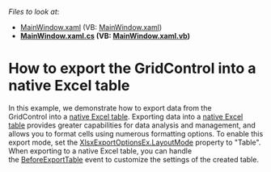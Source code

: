 <!-- default file list -->
*Files to look at*:

* [MainWindow.xaml](./CS/WpfApplication80/MainWindow.xaml) (VB: [MainWindow.xaml](./VB/WpfApplication80/MainWindow.xaml))
* **[MainWindow.xaml.cs](./CS/WpfApplication80/MainWindow.xaml.cs) (VB: [MainWindow.xaml.vb](./VB/WpfApplication80/MainWindow.xaml.vb))**
<!-- default file list end -->
# How to export the GridControl into a native Excel table


<p>In this example, we demonstrate how to export data from the GridControl into a <a href="https://support.office.com/en-us/article/Overview-of-Excel-tables-7ab0bb7d-3a9e-4b56-a3c9-6c94334e492c">native Excel table</a>. Exporting data into a <a href="https://support.office.com/en-us/article/Overview-of-Excel-tables-7ab0bb7d-3a9e-4b56-a3c9-6c94334e492c">native Excel table</a> provides greater capabilities for data analysis and management, and allows you to format cells using numerous formatting options. To enable this export mode, set the <a href="https://documentation.devexpress.com/#CoreLibraries/DevExpressXtraPrintingXlsxExportOptionsEx_LayoutModetopic">XlsxExportOptionsEx.LayoutMode</a> property to "Table".<br>When exporting to a native Excel table, you can handle the <a href="https://documentation.devexpress.com/CoreLibraries/DevExpressXtraPrintingXlsxExportOptionsEx_BeforeExportTabletopic.aspx">BeforeExportTable</a> event to customize the settings of the created table.</p>

<br/>


